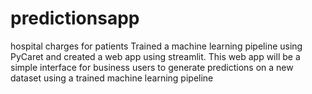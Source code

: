 # predictionsapp
hospital charges for patients
Trained a machine learning pipeline using PyCaret and created a web app using streamlit. This web app will be a
simple interface for business users to generate predictions on a new dataset using a trained machine learning
pipeline 
